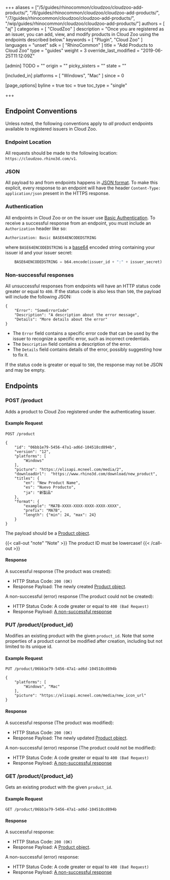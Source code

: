 +++
aliases = ["/5/guides/rhinocommon/cloudzoo/cloudzoo-add-products/", "/6/guides/rhinocommon/cloudzoo/cloudzoo-add-products/", "/7/guides/rhinocommon/cloudzoo/cloudzoo-add-products/", "/wip/guides/rhinocommon/cloudzoo/cloudzoo-add-products/"]
authors = [ "aj" ]
categories = [ "CloudZoo" ]
description = "Once you are registered as an issuer, you can add, view, and modify products in Cloud Zoo using the endpoints described below."
keywords = [ "Plugin", "Cloud Zoo" ]
languages = "unset"
sdk = [ "RhinoCommon" ]
title = "Add Products to Cloud Zoo"
type = "guides"
weight = 3
override_last_modified = "2019-06-25T11:12:09Z"

[admin]
TODO = ""
origin = ""
picky_sisters = ""
state = ""

[included_in]
platforms = [ "Windows", "Mac" ]
since = 0

[page_options]
byline = true
toc = true
toc_type = "single"

+++


## Endpoint Conventions

Unless noted, the following conventions apply to *all* product endpoints available to registered issuers in Cloud Zoo.

### Endpoint Location
All requests should be made to the following location: `https://cloudzoo.rhino3d.com/v1`.

### JSON

All payload to and from endpoints happens in [JSON format](https://www.json.org). To make this explicit, every response to an endpoint will have the  header `Content-Type: application/json` present in the HTTPS response.

### Authentication

All endpoints in Cloud Zoo or on the issuer use [Basic Authentication](https://en.wikipedia.org/wiki/Basic_access_authentication). To receive a successful response from an endpoint, you must include an `Authorization` header like so:
	
```
Authorization: Basic BASE64ENCODEDSTRING
```

where `BASE64ENCODEDSTRING` is a [base64](https://en.wikipedia.org/wiki/Base64) encoded string containing your issuer id and your issuer secret: 

```python
	BASE64ENCODEDSTRING = b64.encode(issuer_id + ":" + issuer_secret)
```
	
### Non-successful responses

All unsuccessful responses from endpoints will have an HTTP status code greater or equal to `400`. If the status code is also less than `500`, the payload will include the following JSON:

    {
	    "Error": "SomeErrorCode"
		"Description": "A description about the error message",
		"Details": "More details about the error"
	}

 - The `Error` field contains a specific error code that can be used by the issuer to recognize a specific error, such as incorrect credentials. 
 - The `Description` field contains a description of the error.
 - The `Details` field contains details of the error, possibly suggesting how to fix it.

If the status code is greater or equal to `500`, the response may not be JSON and may be empty.

## Endpoints

### POST /product

Adds a product to Cloud Zoo registered under the authenticating issuer.

#### Example Request

    POST /product
	
	{
	    "id": "06bb1e79-5456-47a1-ad6d-104518cd894b",
	    "version": "12",
	    "platforms": [
	        "Windows"
	    ],
	    "picture": "https://elisapi.mcneel.com/media/2",
	    "downloadUrl": 	"https://www.rhino3d.com/download/new_product",
	    "titles": {
	        "en": "New Product Name",
	        "es": "Nuevo Producto",
	        "ja": "新製品"
	    },
	    "format": {
			"example": "MA7B-XXXX-XXXX-XXXX-XXXX-XXXX",
			"prefix": "MA7B",
			"length": {"min": 24, "max": 24}
		}
	}

The payload should be a [Product object](/guides/rhinocommon/cloudzoo/cloudzoo-product).

{{< call-out "note" "Note" >}}
The product ID must be lowercase!
{{< /call-out >}}

#### Response

A successful response (The product was created):

 - HTTP Status Code: `200 (OK)` 
 - Response Payload: The newly created [Product object](/guides/rhinocommon/cloudzoo/cloudzoo-product). 

A non-successful (error) response (The product could not be created):

- HTTP Status Code: A code greater or equal to `400 (Bad Request)`
- Response Payload: [A non-successful response](#non-successful-responses)

### PUT /product/{product_id}

Modifies an existing product with the given `product_id`. Note that some properties of a product cannot be modified after creation, including but not limited to its unique id.

#### Example Request

    PUT /product/06bb1e79-5456-47a1-ad6d-104518cd894b
	
	{
	    "platforms": [
	        "Windows", "Mac"
	    ],
	    "picture": "https://elisapi.mcneel.com/media/new_icon_url"
	}

#### Response

A successful response (The product was modified):

 - HTTP Status Code: `200 (OK)` 
 - Response Payload: The newly updated [Product object](/guides/rhinocommon/cloudzoo/cloudzoo-product). 

A non-successful (error) response (The product could not be modified):

- HTTP Status Code: A code greater or equal to `400 (Bad Request)`
- Response Payload: [A non-successful response](#non-successful-responses)

### GET /product/{product_id}

Gets an existing product with the given `product_id`.

#### Example Request

    GET /product/06bb1e79-5456-47a1-ad6d-104518cd894b

#### Response

A successful response:

 - HTTP Status Code: `200 (OK)` 
 - Response Payload: A [Product object](/guides/rhinocommon/cloudzoo/cloudzoo-product). 

A non-successful (error) response:

- HTTP Status Code: A code greater or equal to `400 (Bad Request)`
- Response Payload: [A non-successful response](#non-successful-responses)